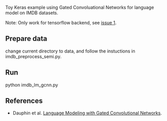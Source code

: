 Toy Keras example using Gated Convoluational Networks for language model on IMDB datasets.

Note:
Only work for tensorflow backend, see [issue 1](https://github.com/DingKe/nn_playground/issues/1).

## Prepare data
change current directory to  data, and follow the instuctions in imdb_preprocess_semi.py.

## Run
python imdb_lm_gcnn.py


## References
* Dauphin et al. [Language Modeling with Gated Convolutional Networks](https://arxiv.org/abs/1612.08083).
